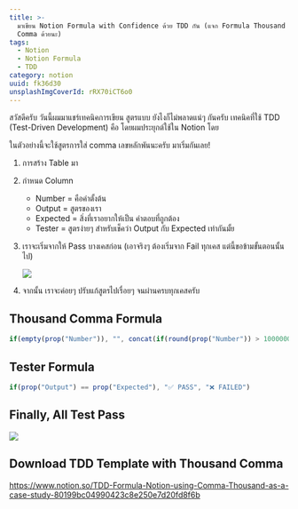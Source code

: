 ```yaml
---
title: >-
  มาเขียน Notion Formula with Confidence ด้วย TDD กัน (แจก Formula Thousand
  Comma ด้วยนะ)
tags:
  - Notion
  - Notion Formula
  - TDD
category: notion
uuid: fk36d30
unsplashImgCoverId: rRX70iCT6o0
---
```


สวัสดีครับ วันนี้ผมมาแชร์เทคนิคการเขียน สูตรแบบ ยังไงก็ไม่พลาดแน่ๆ กันครับ เทคนิคที่ใช้ TDD (Test-Driven Development) คือ โดยผมประยุกต์ใช้ใน Notion โดย

ในตัวอย่างนี้จะใช้สูตรการใส่ comma เลขหลักพันนะครับ มาเริ่มกันเลย!

1. การสร้าง Table มา 
2. กำหนด Column
    - Number = คือค่าตั้งต้น
    - Output = สูตรของเรา
    - Expected = สิ่งที่เราอยากให้เป็น คำตอบที่ถูกต้อง
    - Tester = สูตรง่ายๆ สำหรับเช็คว่า Output กับ Expected เท่ากันมั้ย

3. เราจะเริ่มจากให้ Pass บางเคสก่อน (เอาจริงๆ ต้องเริ่มจาก Fail ทุกเคส แต่นี้ขอข้ามขั้นตอนนั้นไป)

    ![](01-fail-test.png)
4. จากนั้น เราจะค่อยๆ ปรับแก้สูตรไปเรื่อยๆ จนผ่านครบทุกเคสครับ

## Thousand Comma Formula


<div class="word-wrap">

```js
if(empty(prop("Number")), "", concat(if(round(prop("Number")) > 1000000, concat(format(floor(round(prop("Number")) / 1000000)), ","), ""), if(mod(round(prop("Number")), 1000000) > 1000, concat(format(floor(mod(round(prop("Number")), 1000000) / 1000)), ",", if(mod(mod(round(prop("Number")), 1000000), 1000) < 10, "00", if(mod(mod(round(prop("Number")), 1000000), 1000) < 100, "0", "")), format(mod(mod(round(prop("Number")), 1000000), 1000))), format(mod(round(prop("Number")), 1000000)))))
```

</div>

## Tester Formula

<div class="word-wrap">

```js
if(prop("Output") == prop("Expected"), "✅ PASS", "❌ FAILED")
```
</div>

## Finally, All Test Pass 

![](02-pass-test.png)

## Download TDD Template with Thousand Comma

https://www.notion.so/TDD-Formula-Notion-using-Comma-Thousand-as-a-case-study-80199bc04990423c8e250e7d20fd8f6b
